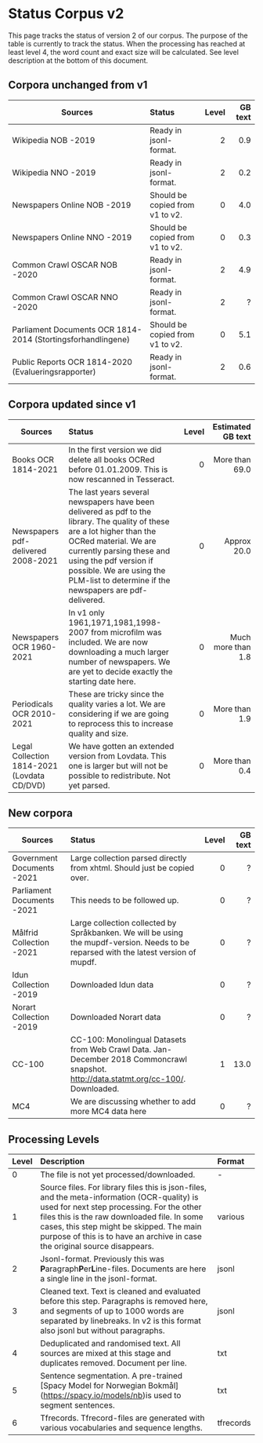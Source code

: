 # Status Corpus v2
This page tracks the status of version 2 of our corpus. The purpose of the table is currently to track the status. When the processing has reached at least level 4, the word count and exact size will be calculated. See level description at the bottom of this document.


## Corpora unchanged from v1
| Sources  |   Status | Level | GB text |
| -------- |   :-----|   -----:| -----:|
| Wikipedia NOB -2019  | Ready in jsonl-format. | 2| 0.9 |
| Wikipedia NNO -2019 | Ready in jsonl-format. | 2 | 0.2 |
| Newspapers Online NOB -2019 | Should be copied from v1 to v2.| 0 | 4.0 |
| Newspapers Online NNO -2019 |  Should be copied from v1 to v2.| 0 | 0.3 |
| Common Crawl OSCAR NOB -2020 |  Ready in jsonl-format. | 2 | 4.9 |
| Common Crawl OSCAR NNO -2020 |  Ready in jsonl-format. | 2 | ? |
| Parliament Documents OCR 1814-2014 (Stortingsforhandlingene)  |  Should be copied from v1 to v2. | 0 | 5.1 |
| Public Reports OCR 1814-2020 (Evalueringsrapporter) |  Ready in jsonl-format. |2 | 0.6 |



## Corpora updated since v1
| Sources  |   Status | Level | Estimated GB text |
| -------- |   :-----|   -----:| -----:|
| Books OCR 1814-2021| In the first version we did delete all books OCRed before 01.01.2009. This is now rescanned in Tesseract.  | 0| More than 69.0 |
| Newspapers pdf-delivered 2008-2021| The last years several newspapers have been delivered as pdf to the library. The quality of these are a lot higher than the OCRed material. We are currently parsing these and using the pdf version if possible. We are using the PLM-list to determine if the newspapers are pdf-delivered. | 0 | Approx 20.0 |
| Newspapers OCR 1960-2021|  In v1 only 1961,1971,1981,1998-2007 from microfilm was included. We are now downloading a much larger number of newspapers. We are yet to decide exactly the starting date here. | 0| Much more than 1.8 |
| Periodicals OCR 2010-2021 |  These are tricky since the quality varies a lot. We are considering if we are going to reprocess this to increase quality and size. |0 | More than 1.9 |
| Legal Collection 1814-2021 (Lovdata CD/DVD) |  We have gotten an extended version from Lovdata. This one is larger but will not be possible to redistribute. Not yet parsed. | 0| More than 0.4|


## New corpora
| Sources  |   Status | Level | GB text |
| -------- |   :-----|   -----:| -----:|
| Government Documents -2021  | Large collection parsed directly from xhtml. Should just be copied over.| 0| ? |
| Parliament Documents -2021  | This needs to be followed up. | 0| ? |
| Målfrid Collection -2021  | Large collection collected by Språkbanken. We will be using the mupdf-version. Needs to be reparsed with the latest version of mupdf.| 0| ? |
| Idun Collection -2019  | Downloaded Idun data| 0| ? |
| Norart Collection -2019  | Downloaded Norart data| 0| ? |
| CC-100  | CC-100: Monolingual Datasets from Web Crawl Data. Jan-December 2018 Commoncrawl snapshot. http://data.statmt.org/cc-100/. Downloaded. | 1| 13.0 |
| MC4  | We are discussing whether to add more MC4 data here| 0| ? |



## Processing Levels
| Level  |   Description | Format |
| -------- |   :-----|  :-----|
| 0 | The file is not yet processed/downloaded. | - | 
| 1 | Source files. For library files this is json-files, and the meta-information (OCR-quality) is used for next step processing. For the other files this is the raw downloaded file. In some cases, this step might be skipped. The main purpose of this is to have an archive in case the original source disappears.| various |
| 2 | Jsonl-format. Previously this was **P**aragraph**P**er**L**ine-files. Documents are here a single line in the jsonl-format.| jsonl |
| 3 | Cleaned text. Text is cleaned and evaluated before this step. Paragraphs is removed here, and segments of up to 1000 words are separated by linebreaks. In v2 is this format also jsonl but without paragraphs.| jsonl |
| 4 | Deduplicated and randomised text. All sources are mixed at this stage and duplicates removed. Document per line.| txt |
| 5 | Sentence segmentation. A pre-trained [Spacy Model for Norwegian Bokmål] (https://spacy.io/models/nb)is used to segment sentences.| txt |
| 6 | Tfrecords. Tfrecord-files are generated with various vocabularies and sequence lengths.| tfrecords |


